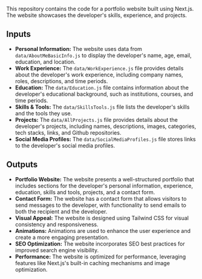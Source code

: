 This repository contains the code for a portfolio website built using Next.js. The website showcases the developer's skills, experience, and projects. 

## Inputs

- **Personal Information:** The website uses data from `data/AboutMeBasicInfo.js` to display the developer's name, age, email, education, and location.
- **Work Experience:** The `data/WorkExperience.js` file provides details about the developer's work experience, including company names, roles, descriptions, and time periods.
- **Education:**  The `data/Education.js` file contains information about the developer's educational background, such as institutions, courses, and time periods.
- **Skills & Tools:** The `data/SkillsTools.js` file lists the developer's skills and the tools they use.
- **Projects:** The `data/AllProjects.js` file provides details about the developer's projects, including names, descriptions, images, categories, tech stacks, links, and Github repositories.
- **Social Media Profiles:** The `data/SocialMediaProfiles.js` file stores links to the developer's social media profiles.

## Outputs

- **Portfolio Website:** The website presents a well-structured portfolio that includes sections for the developer's personal information, experience, education, skills and tools, projects, and a contact form.
- **Contact Form:** The website has a contact form that allows visitors to send messages to the developer, with functionality to send emails to both the recipient and the developer.
- **Visual Appeal:**  The website is designed using Tailwind CSS for visual consistency and responsiveness.
- **Animations:** Animations are used to enhance the user experience and create a more engaging presentation.
- **SEO Optimization:** The website incorporates SEO best practices for improved search engine visibility.
- **Performance:**  The website is optimized for performance, leveraging features like Next.js's built-in caching mechanisms and image optimization.